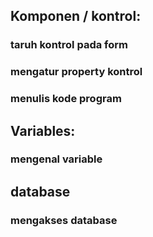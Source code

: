 ## Komponen / kontrol:
### taruh kontrol pada form
### mengatur property kontrol
### menulis kode program
## Variables:
### mengenal variable
## database
### mengakses database
